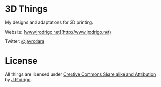 3D Things
=========

My designs and adaptations for 3D printing.

Website: [www.jrodrigo.net](http://www.jrodrigo.net)

Twitter: [@javrodara](https://twitter.com/javrodara)

License
=========
All things are licensed under [Creative Commons Share alike and Attribution](http://creativecommons.org/licenses/by-sa/3.0/)  by [J.Rodrigo](http://jrodrigo.net).


